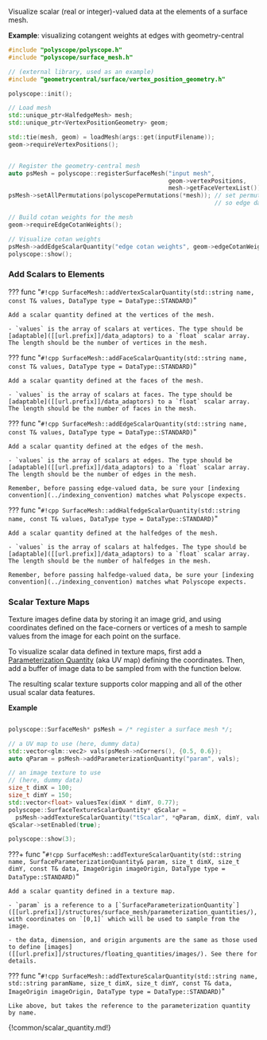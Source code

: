 Visualize scalar (real or integer)-valued data at the elements of a surface mesh.

**Example**: visualizing cotangent weights at edges with geometry-central
```cpp
#include "polyscope/polyscope.h"
#include "polyscope/surface_mesh.h"

// (external library, used as an example)
#include "geometrycentral/surface/vertex_position_geometry.h"

polyscope::init();

// Load mesh
std::unique_ptr<HalfedgeMesh> mesh;
std::unique_ptr<VertexPositionGeometry> geom;

std::tie(mesh, geom) = loadMesh(args::get(inputFilename));
geom->requireVertexPositions();


// Register the geometry-central mesh
auto psMesh = polyscope::registerSurfaceMesh("input mesh", 
                                             geom->vertexPositions, 
                                             mesh->getFaceVertexList());
psMesh->setAllPermutations(polyscopePermutations(*mesh)); // set permutations, 
                                                          // so edge data is meaningful

// Build cotan weights for the mesh
geom->requireEdgeCotanWeights();

// Visualize cotan weights
psMesh->addEdgeScalarQuantity("edge cotan weights", geom->edgeCotanWeights);
polyscope::show();
```


### Add Scalars to Elements

??? func "`#!cpp SurfaceMesh::addVertexScalarQuantity(std::string name, const T& values, DataType type = DataType::STANDARD)`"

    Add a scalar quantity defined at the vertices of the mesh.

    - `values` is the array of scalars at vertices. The type should be [adaptable]([[url.prefix]]/data_adaptors) to a `float` scalar array. The length should be the number of vertices in the mesh.


??? func "`#!cpp SurfaceMesh::addFaceScalarQuantity(std::string name, const T& values, DataType type = DataType::STANDARD)`"

    Add a scalar quantity defined at the faces of the mesh.

    - `values` is the array of scalars at faces. The type should be [adaptable]([[url.prefix]]/data_adaptors) to a `float` scalar array. The length should be the number of faces in the mesh.


??? func "`#!cpp SurfaceMesh::addEdgeScalarQuantity(std::string name, const T& values, DataType type = DataType::STANDARD)`"

    Add a scalar quantity defined at the edges of the mesh.

    - `values` is the array of scalars at edges. The type should be [adaptable]([[url.prefix]]/data_adaptors) to a `float` scalar array. The length should be the number of edges in the mesh.
    
    Remember, before passing edge-valued data, be sure your [indexing convention](../indexing_convention) matches what Polyscope expects.


??? func "`#!cpp SurfaceMesh::addHalfedgeScalarQuantity(std::string name, const T& values, DataType type = DataType::STANDARD)`"

    Add a scalar quantity defined at the halfedges of the mesh.

    - `values` is the array of scalars at halfedges. The type should be [adaptable]([[url.prefix]]/data_adaptors) to a `float` scalar array. The length should be the number of halfedges in the mesh.

    Remember, before passing halfedge-valued data, be sure your [indexing convention](../indexing_convention) matches what Polyscope expects.


### Scalar Texture Maps

Texture images define data by storing it an image grid, and using coordinates defined on the face-corners or vertices of a mesh to sample values from the image for each point on the surface.

To visualize scalar data defined in texture maps, first add a [Parameterization Quantity]([[url.prefix]]/structures/surface_mesh/parameterization_quantities/) (aka UV map) defining the coordinates. Then, add a buffer of image data to be sampled from with the function below.

The resulting scalar texture supports color mapping and all of the other usual scalar data features.

**Example**
```cpp

polyscope::SurfaceMesh* psMesh = /* register a surface mesh */;

// a UV map to use (here, dummy data)
std::vector<glm::vec2> vals(psMesh->nCorners(), {0.5, 0.6});
auto qParam = psMesh->addParameterizationQuantity("param", vals);

// an image texture to use
// (here, dummy data)
size_t dimX = 100;
size_t dimY = 150;
std::vector<float> valuesTex(dimX * dimY, 0.77);
polyscope::SurfaceTextureScalarQuantity* qScalar =
  psMesh->addTextureScalarQuantity("tScalar", *qParam, dimX, dimY, valuesTex, polyscope::ImageOrigin::UpperLeft);
qScalar->setEnabled(true);

polyscope::show(3);
```

???+ func "`#!cpp SurfaceMesh::addTextureScalarQuantity(std::string name, SurfaceParameterizationQuantity& param, size_t dimX, size_t dimY, const T& data, ImageOrigin imageOrigin, DataType type = DataType::STANDARD)`"

    Add a scalar quantity defined in a texture map.

    - `param` is a reference to a [`SurfaceParameterizationQuantity`]([[url.prefix]]/structures/surface_mesh/parameterization_quantities/), with coordinates on `[0,1]` which will be used to sample from the image.
    
    - the data, dimension, and origin arguments are the same as those used to define [images]([[url.prefix]]/structures/floating_quantities/images/). See there for details.


??? func "`#!cpp SurfaceMesh::addTextureScalarQuantity(std::string name, std::string paramName, size_t dimX, size_t dimY, const T& data, ImageOrigin imageOrigin, DataType type = DataType::STANDARD)`"
    
    Like above, but takes the reference to the parameterization quantity by name.


{!common/scalar_quantity.md!}
